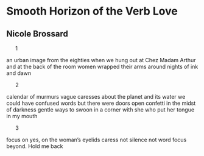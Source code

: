 # Smooth Horizon of the Verb Love
## Nicole Brossard
      1

an urban image from the eighties
when we hung out at Chez Madam Arthur
and at the back of the room
women wrapped their arms around
nights of ink and dawn


      2

calendar of murmurs
vague caresses about the planet and its water
we could have confused words
but there were doors open
confetti in the midst of darkness
gentle ways
to swoon in a corner with she who
put her tongue in my mouth


      3

focus on yes, on the woman’s
eyelids
caress not silence not word
focus beyond. Hold me back